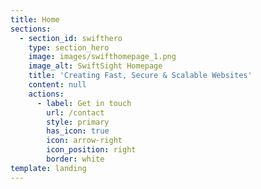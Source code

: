 ```yaml
---
title: Home
sections:
  - section_id: swifthero
    type: section_hero
    image: images/swifthomepage_1.png
    image_alt: SwiftSight Homepage
    title: 'Creating Fast, Secure & Scalable Websites'
    content: null
    actions:
      - label: Get in touch
        url: /contact
        style: primary
        has_icon: true
        icon: arrow-right
        icon_position: right
        border: white
template: landing
---
```

